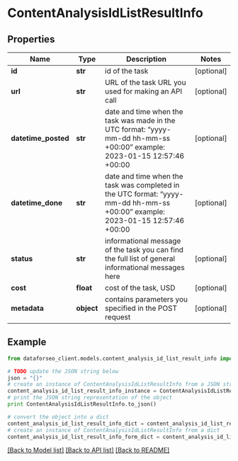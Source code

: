 # ContentAnalysisIdListResultInfo


## Properties

Name | Type | Description | Notes
------------ | ------------- | ------------- | -------------
**id** | **str** | id of the task | [optional] 
**url** | **str** | URL of the task URL you used for making an API call | [optional] 
**datetime_posted** | **str** | date and time when the task was made in the UTC format: “yyyy-mm-dd hh-mm-ss +00:00” example: 2023-01-15 12:57:46 +00:00 | [optional] 
**datetime_done** | **str** | date and time when the task was completed in the UTC format: “yyyy-mm-dd hh-mm-ss +00:00” example: 2023-01-15 12:57:46 +00:00 | [optional] 
**status** | **str** | informational message of the task you can find the full list of general informational messages here | [optional] 
**cost** | **float** | cost of the task, USD | [optional] 
**metadata** | **object** | contains parameters you specified in the POST request | [optional] 

## Example

```python
from dataforseo_client.models.content_analysis_id_list_result_info import ContentAnalysisIdListResultInfo

# TODO update the JSON string below
json = "{}"
# create an instance of ContentAnalysisIdListResultInfo from a JSON string
content_analysis_id_list_result_info_instance = ContentAnalysisIdListResultInfo.from_json(json)
# print the JSON string representation of the object
print ContentAnalysisIdListResultInfo.to_json()

# convert the object into a dict
content_analysis_id_list_result_info_dict = content_analysis_id_list_result_info_instance.to_dict()
# create an instance of ContentAnalysisIdListResultInfo from a dict
content_analysis_id_list_result_info_form_dict = content_analysis_id_list_result_info.from_dict(content_analysis_id_list_result_info_dict)
```
[[Back to Model list]](../README.md#documentation-for-models) [[Back to API list]](../README.md#documentation-for-api-endpoints) [[Back to README]](../README.md)


